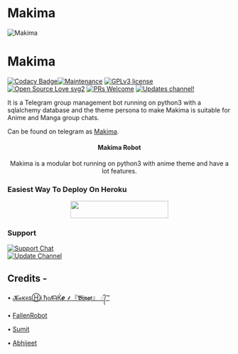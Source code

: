 
# Makima
![Makima](https://telegra.ph/file/073b97d2685d370a364da.jpg)
# Makima
[![Codacy Badge](https://app.codacy.com/project/badge/Grade/729d680436084e0a9cb16f0e875dc097)](https://www.codacy.com/gh/otakubinge/Makima-Robot/dashboard?utm_source=github.com&amp;utm_medium=referral&amp;utm_content=otakubinge/Makima-Robot&amp;utm_campaign=Badge_Grade_Settings)[![Maintenance](https://img.shields.io/badge/Maintained%3F-yes-green.svg)](https://github.com/otakubinge/Makima-Robot/graphs/commit-activity) [![GPLv3 license](https://img.shields.io/badge/License-GPLv3-blue.svg)](https://perso.crans.org/besson/LICENSE.html) [![Open Source Love svg2](https://badges.frapsoft.com/os/v2/open-source.svg?v=103)](https://github.com/ellerbrock/open-source-badges/) [![PRs Welcome](https://img.shields.io/badge/PRs-welcome-brightgreen.svg?style=flat-square)](https://makeapullrequest.com) [![Updates channel!](https://img.shields.io/badge/Join%20Channel-!-red)](https://t.me/kakashi_bots_updates)

It is a Telegram group management bot running on python3 with a sqlalchemy database and the theme persona to make Makima is suitable for Anime and Manga group chats.

Can be found on telegram as [Makima](https://t.me/Makima_UltraProxbot).


<h4><p align="center"> Makima Robot </p></h4>

<p align="center">Makima is a modular bot running on python3 with anime theme and have a lot features.</p>


### Easiest Way To Deploy On Heroku 

<p align="center"><a href="https://heroku.com/deploy?template=https://github.com/otakubinge/Makima-Robot"> <img src="https://img.shields.io/badge/Deploy%20To%20Heroku-blue?style=for-the-badge&logo=heroku" width="220" height="38.45"/></a></p>


### Support
<p>
<a href="https://t.me/kakashi_bots_support"> <img src="https://img.shields.io/badge/Support-Chat-blue?&logo=telegram" alt="Support Chat" /> </a><br>
<a href="https://t.me/kakashi_bots_updates"> <img src="https://img.shields.io/badge/Update-Channel-blue?&logo=telegram" alt="Update Channel" /> </a><br>
</p>

## Credits -
• [𝓚𝒶кคѕⒽᎥ ђ𝔞𝓉ᗩЌ𝒆 ⸙『𝕭𝖎𝖓𝖌𝖊』 ᭄™](https://github.com/ssid143)

• [FallenRobot](https://github.com/kennedy-ex/EmikoRobot)

• [Sumit](https://github.com/Sumit9969)

• [Abhijeet](https://t.me/Its_yoshikage_z)
